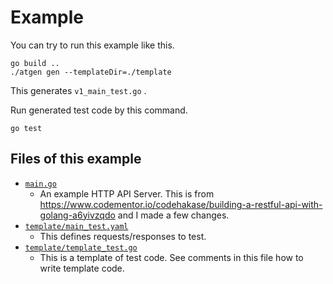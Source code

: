 # Example

You can try to run this example like this.

```
go build ..
./atgen gen --templateDir=./template
```

This generates `v1_main_test.go` .

Run generated test code by this command.

```
go test
```


## Files of this example


- [`main.go`](main.go)
  - An example HTTP API Server. This is from https://www.codementor.io/codehakase/building-a-restful-api-with-golang-a6yivzqdo and I made a few changes.
- [`template/main_test.yaml`](template/main_test.yaml)
  - This defines requests/responses to test.
- [`template/template_test.go`](template/template_test.go)
  - This is a template of test code. See comments in this file how to write template code.
